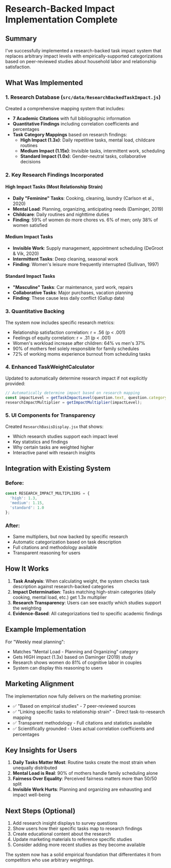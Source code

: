 # Research-Backed Impact Implementation Complete

## Summary

I've successfully implemented a research-backed task impact system that replaces arbitrary impact levels with empirically-supported categorizations based on peer-reviewed studies about household labor and relationship satisfaction.

## What Was Implemented

### 1. Research Database (`src/data/ResearchBackedTaskImpact.js`)
Created a comprehensive mapping system that includes:

- **7 Academic Citations** with full bibliographic information
- **Quantitative Findings** including correlation coefficients and percentages
- **Task Category Mappings** based on research findings:
  - **High Impact (1.3x)**: Daily repetitive tasks, mental load, childcare routines
  - **Medium Impact (1.15x)**: Invisible tasks, intermittent work, scheduling
  - **Standard Impact (1.0x)**: Gender-neutral tasks, collaborative decisions

### 2. Key Research Findings Incorporated

#### High Impact Tasks (Most Relationship Strain)
- **Daily "Feminine" Tasks**: Cooking, cleaning, laundry (Carlson et al., 2020)
- **Mental Load**: Planning, organizing, anticipating needs (Daminger, 2019)
- **Childcare**: Daily routines and nighttime duties
- **Finding**: 59% of women do more chores vs. 6% of men; only 38% of women satisfied

#### Medium Impact Tasks
- **Invisible Work**: Supply management, appointment scheduling (DeGroot & Vik, 2020)
- **Intermittent Tasks**: Deep cleaning, seasonal work
- **Finding**: Women's leisure more frequently interrupted (Sullivan, 1997)

#### Standard Impact Tasks
- **"Masculine" Tasks**: Car maintenance, yard work, repairs
- **Collaborative Tasks**: Major purchases, vacation planning
- **Finding**: These cause less daily conflict (Gallup data)

### 3. Quantitative Backing

The system now includes specific research metrics:
- Relationship satisfaction correlation: r = .56 (p < .001)
- Feelings of equity correlation: r = .31 (p < .001)
- Women's workload increase after children: 64% vs men's 37%
- 90% of mothers feel solely responsible for family schedules
- 72% of working moms experience burnout from scheduling tasks

### 4. Enhanced TaskWeightCalculator

Updated to automatically determine research impact if not explicitly provided:
```javascript
// Automatically determine impact based on research mapping
const impactLevel = getTaskImpactLevel(question.text, question.category);
researchImpactMultiplier = getImpactMultiplier(impactLevel);
```

### 5. UI Components for Transparency

Created `ResearchBasisDisplay.jsx` that shows:
- Which research studies support each impact level
- Key statistics and findings
- Why certain tasks are weighted higher
- Interactive panel with research insights

## Integration with Existing System

### Before:
```javascript
const RESEARCH_IMPACT_MULTIPLIERS = {
  'high': 1.3,
  'medium': 1.15,
  'standard': 1.0
};
```

### After:
- Same multipliers, but now backed by specific research
- Automatic categorization based on task description
- Full citations and methodology available
- Transparent reasoning for users

## How It Works

1. **Task Analysis**: When calculating weight, the system checks task description against research-backed categories
2. **Impact Determination**: Tasks matching high-strain categories (daily cooking, mental load, etc.) get 1.3x multiplier
3. **Research Transparency**: Users can see exactly which studies support the weighting
4. **Evidence-Based**: All categorizations tied to specific academic findings

## Example Implementation

For "Weekly meal planning":
- Matches "Mental Load - Planning and Organizing" category
- Gets HIGH impact (1.3x) based on Daminger (2019) study
- Research shows women do 81% of cognitive labor in couples
- System can display this reasoning to users

## Marketing Alignment

The implementation now fully delivers on the marketing promise:
- ✅ "Based on empirical studies" - 7 peer-reviewed sources
- ✅ "Linking specific tasks to relationship strain" - Direct task-to-research mapping
- ✅ Transparent methodology - Full citations and statistics available
- ✅ Scientifically grounded - Uses actual correlation coefficients and percentages

## Key Insights for Users

1. **Daily Tasks Matter Most**: Routine tasks create the most strain when unequally distributed
2. **Mental Load is Real**: 90% of mothers handle family scheduling alone
3. **Fairness Over Equality**: Perceived fairness matters more than 50/50 split
4. **Invisible Work Hurts**: Planning and organizing are exhausting and impact well-being

## Next Steps (Optional)

1. Add research insight displays to survey questions
2. Show users how their specific tasks map to research findings
3. Create educational content about the research
4. Update marketing materials to reference specific studies
5. Consider adding more recent studies as they become available

The system now has a solid empirical foundation that differentiates it from competitors who use arbitrary weightings.